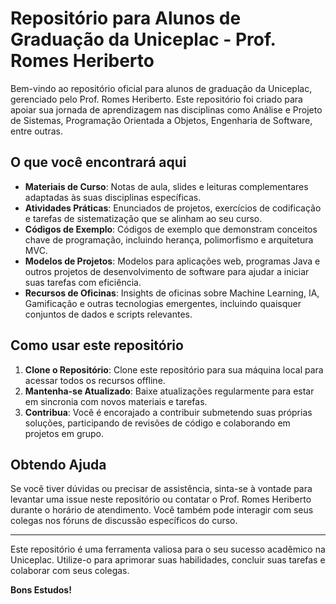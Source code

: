 # Repositório para Alunos de Graduação da Uniceplac - Prof. Romes Heriberto

Bem-vindo ao repositório oficial para alunos de graduação da Uniceplac, gerenciado pelo Prof. Romes Heriberto. Este repositório foi criado para apoiar sua jornada de aprendizagem nas disciplinas como Análise e Projeto de Sistemas, Programação Orientada a Objetos, Engenharia de Software, entre outras.

## O que você encontrará aqui

- **Materiais de Curso**: Notas de aula, slides e leituras complementares adaptadas às suas disciplinas específicas.
- **Atividades Práticas**: Enunciados de projetos, exercícios de codificação e tarefas de sistematização que se alinham ao seu curso.
- **Códigos de Exemplo**: Códigos de exemplo que demonstram conceitos chave de programação, incluindo herança, polimorfismo e arquitetura MVC.
- **Modelos de Projetos**: Modelos para aplicações web, programas Java e outros projetos de desenvolvimento de software para ajudar a iniciar suas tarefas com eficiência.
- **Recursos de Oficinas**: Insights de oficinas sobre Machine Learning, IA, Gamificação e outras tecnologias emergentes, incluindo quaisquer conjuntos de dados e scripts relevantes.

## Como usar este repositório

1. **Clone o Repositório**: Clone este repositório para sua máquina local para acessar todos os recursos offline.
2. **Mantenha-se Atualizado**: Baixe atualizações regularmente para estar em sincronia com novos materiais e tarefas.
3. **Contribua**: Você é encorajado a contribuir submetendo suas próprias soluções, participando de revisões de código e colaborando em projetos em grupo.

## Obtendo Ajuda

Se você tiver dúvidas ou precisar de assistência, sinta-se à vontade para levantar uma issue neste repositório ou contatar o Prof. Romes Heriberto durante o horário de atendimento. Você também pode interagir com seus colegas nos fóruns de discussão específicos do curso.

---

Este repositório é uma ferramenta valiosa para o seu sucesso acadêmico na Uniceplac. Utilize-o para aprimorar suas habilidades, concluir suas tarefas e colaborar com seus colegas.

**Bons Estudos!**
